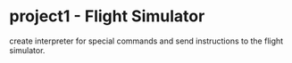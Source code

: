 # project1 - Flight Simulator

create interpreter for special commands and send instructions to the flight simulator.
